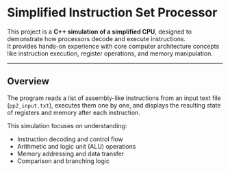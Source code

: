 # Simplified Instruction Set Processor

This project is a **C++ simulation of a simplified CPU**, designed to demonstrate how processors decode and execute instructions.  
It provides hands-on experience with core computer architecture concepts like instruction execution, register operations, and memory manipulation.

---

##  Overview

The program reads a list of assembly-like instructions from an input text file (`pp2_input.txt`), executes them one by one, and displays the resulting state of registers and memory after each instruction.

This simulation focuses on understanding:
- Instruction decoding and control flow
- Arithmetic and logic unit (ALU) operations
- Memory addressing and data transfer
- Comparison and branching logic
